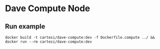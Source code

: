 # Dave Compute Node

## Run example

```
docker build -t cartesi/dave-compute:dev -f Dockerfile.compute ../ && docker run --rm cartesi/dave-compute:dev
```
